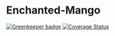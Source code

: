 # Enchanted-Mango
[![Greenkeeper badge](https://badges.greenkeeper.io/vreddi/Enchanted-Mango.svg)](https://greenkeeper.io/)
[![Coverage Status](https://coveralls.io/repos/github/vreddi/Enchanted-Mango/badge.svg?branch=develop)](https://coveralls.io/github/vreddi/Enchanted-Mango?branch=develop)
